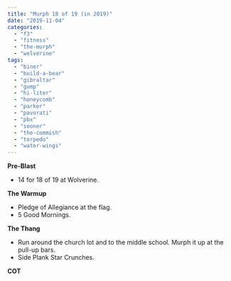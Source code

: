 ```yaml
---
title: "Murph 18 of 19 (in 2019)"
date: "2019-11-04"
categories: 
  - "f3"
  - "fitness"
  - "the-murph"
  - "wolverine"
tags: 
  - "biner"
  - "build-a-bear"
  - "gibraltar"
  - "gump"
  - "hi-liter"
  - "honeycomb"
  - "parker"
  - "pavorati"
  - "pbx"
  - "sooner"
  - "the-commish"
  - "torpedo"
  - "water-wings"
---
```


**Pre-Blast**

- 14 for 18 of 19 at Wolverine.

**The Warmup**

- Pledge of Allegiance at the flag.
- 5 Good Mornings.

**The Thang**

- Run around the church lot and to the middle school. Murph it up at the pull-up bars.
- Side Plank Star Crunches.

**COT**
